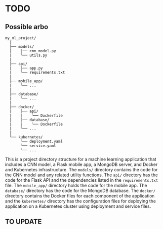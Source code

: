 # TODO

## Possible arbo

```
my_ml_project/
  |
  ├── models/
  |    ├── cnn_model.py
  |    └── utils.py
  |
  ├── api/
  |    ├── app.py
  |    └── requirements.txt
  |
  ├── mobile_app/
  |    └── ...
  |
  ├── database/
  |    └── ...
  |
  ├── docker/
  |    ├── api/
  |    |    └── Dockerfile
  |    ├── database/
  |    |    └── Dockerfile
  |    └── ...
  |
  └── kubernetes/
       └── deployment.yaml
       └── service.yaml
       └── ...
```

This is a project directory structure for a machine learning application that includes a CNN model, a Flask mobile app, a MongoDB server, and Docker and Kubernetes infrastructure. The `models/` directory contains the code for the CNN model and any related utility functions. The `api/` directory has the code for the Flask API and the dependencies listed in the `requirements.txt` file. The `mobile_app/` directory holds the code for the mobile app. The `database/` directory has the code for the MongoDB database. The `docker/` directory contains the Docker files for each component of the application and the `kubernetes/` directory has the configuration files for deploying the application on a Kubernetes cluster using deployment and service files.

## TO UPDATE
